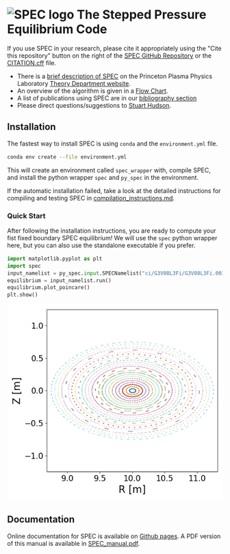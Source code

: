 # ![SPEC logo](SPEC_97x55.png) The Stepped Pressure Equilibrium Code 


If you use SPEC in your research, please cite it appropriately using the "Cite this repository" button on the right of the [SPEC GitHub Repository](https://github.com/PrincetonUniversity/SPEC) or the [CITATION.cff](https://github.com/PrincetonUniversity/SPEC/blob/master/CITATION.cff) file. 

- There is a [brief description of SPEC](https://theory.pppl.gov/research/research.php?rid=10#h5) on the Princeton Plasma Physics Laboratory [Theory Department website](https://theory.pppl.gov/). 
- An overview of the algorithm is given in a [Flow Chart](https://princetonuniversity.github.io/SPEC/docs/SPEC_flowchart.pdf).
- A list of publications using SPEC are in our [bibliography section](https://princetonuniversity.github.io/SPEC/citelist)
- Please direct questions/suggestions to [Stuart Hudson](mailto:shudson@pppl.gov?subject=spec).

## Installation

The fastest way to install SPEC is using `conda` and the `environment.yml` file. 
```bash
conda env create --file environment.yml
```
This will create an environment called `spec_wrapper` with, compile SPEC, and install the python wrapper `spec` and `py_spec` in the environment.

If the automatic installation failed, take a look at the detailed instructions for compiling and testing SPEC in [compilation_instructions.md](https://github.com/PrincetonUniversity/SPEC/blob/master/compilation_instructions.md). 

### Quick Start
After following the installation instructions, you are ready to compute your fist fixed boundary SPEC equilibrium! We will use the `spec` python wrapper here, but you can also use the standalone executable if you prefer.   
```python
import matplotlib.pyplot as plt
import spec
input_namelist = py_spec.input.SPECNamelist("ci/G3V08L3Fi/G3V08L3Fi.001.sp")
equilibrium = input_namelist.run()
equilibrium.plot_poincare()
plt.show()
```
![Poincare plot of equilibrium G3V08L3Fi](docs/tutorial1_example_poincare.png)


## Documentation
Online documentation for SPEC is available on [Github pages](https://princetonuniversity.github.io/SPEC/). 
  A PDF version of this manual is available in [SPEC_manual.pdf](https://princetonuniversity.github.io/SPEC/SPEC_manual.pdf).


